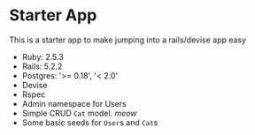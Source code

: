 # Starter App

This is a starter app to make jumping into a rails/devise app easy

- Ruby: 2.5.3
- Rails: 5.2.2
- Postgres: '>= 0.18', '< 2.0'
- Devise
- Rspec
- Admin namespace for Users
- Simple CRUD `Cat` model. _meow_
- Some basic seeds for `User`s and `Cat`s
